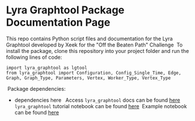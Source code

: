 # Lyra Graphtool Package Documentation Page

This repo contains Python script files and documentation for the Lyra Graphtool developed by Xeek for the "Off the Beaten Path" Challenge
​
To install the package, clone this repository into your project folder and run the following lines of code:
​
```
import lyra_graphtool as lgtool
from lyra_graphtool import Configuration, Config_Single_Time, Edge, Graph, Graph_Type, Parameters, Vertex, Worker_Type, Vertex_Type
```
​
Package dependencies:
* dependencies here
​
​
Access `lyra_graphtool` docs can be found [here](https://www.github.com/studio-x-llc/lyra_graphtool)
​
`lyra_graphtool` tutorial notebook can be found [here](./notebooks/lyra_graphtool_tutorial.ipynb)
​
Example notebook can be found [here](./notebooks/Lyra-starter-v0.ipynb)
